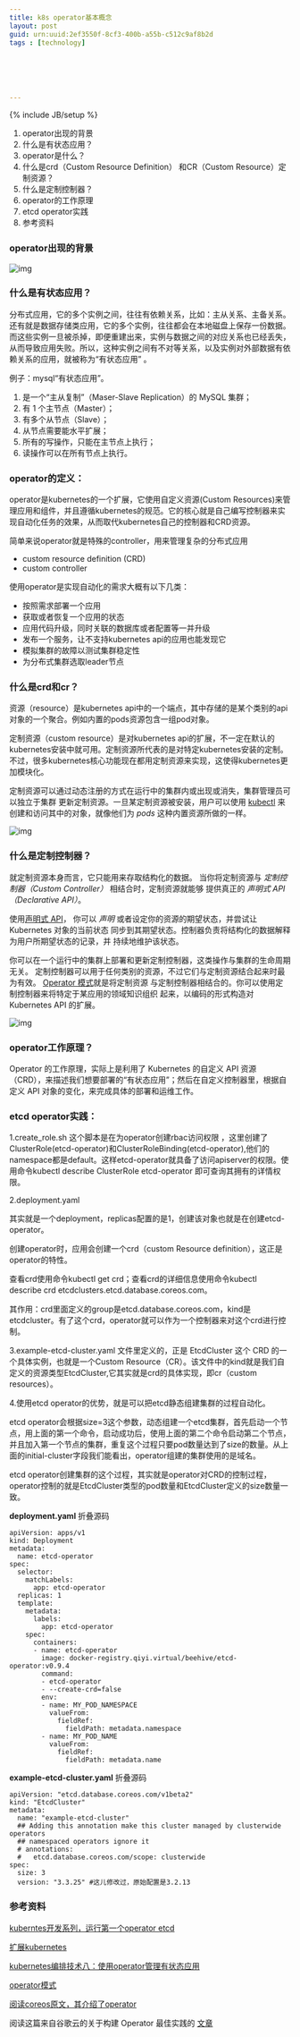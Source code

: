 ```yaml
---
title: k8s operator基本概念
layout: post
guid: urn:uuid:2ef3550f-8cf3-400b-a55b-c512c9af8b2d
tags : [technology]






---
```


{% include JB/setup %}

1. operator出现的背景
2. 什么是有状态应用？
3. operator是什么？
4. 什么是crd（Custom Resource Definition） 和CR（Custom Resource）定制资源？
5. 什么是定制控制器？
6. operator的工作原理
7. etcd operator实践
8. 参考资料

### operator出现的背景

![img](/media/files/operator01.png)

### 什么是有状态应用？

分布式应用，它的多个实例之间，往往有依赖关系，比如：主从关系、主备关系。还有就是数据存储类应用，它的多个实例，往往都会在本地磁盘上保存一份数据。而这些实例一旦被杀掉，即便重建出来，实例与数据之间的对应关系也已经丢失，从而导致应用失败。所以，这种实例之间有不对等关系，以及实例对外部数据有依赖关系的应用，就被称为“有状态应用” 。

例子：mysql“有状态应用”。

1. 是一个“主从复制”（Maser-Slave Replication）的 MySQL 集群；
2. 有 1 个主节点（Master）；
3. 有多个从节点（Slave）；
4. 从节点需要能水平扩展；
5. 所有的写操作，只能在主节点上执行；
6. 读操作可以在所有节点上执行。

### operator的定义：

operator是kubernetes的一个扩展，它使用自定义资源(Custom Resources)来管理应用和组件，并且遵循kubernetes的规范。它的核心就是自己编写控制器来实现自动化任务的效果，从而取代kubernetes自己的控制器和CRD资源。

简单来说operator就是特殊的controller，用来管理复杂的分布式应用

-  custom resource definition (CRD)
-  custom controller

使用operator是实现自动化的需求大概有以下几类：

- 按照需求部署一个应用
- 获取或者恢复一个应用的状态
- 应用代码升级，同时关联的数据库或者配置等一并升级
- 发布一个服务，让不支持kubernetes api的应用也能发现它
- 模拟集群的故障以测试集群稳定性
- 为分布式集群选取leader节点

### 什么是crd和cr？

资源（resource）是kubernetes api中的一个端点，其中存储的是某个类别的api对象的一个聚合。例如内置的pods资源包含一组pod对象。

定制资源（custom resource）是对kubernetes api的扩展，不一定在默认的kubernetes安装中就可用。定制资源所代表的是对特定kubernetes安装的定制。不过，很多kubernetes核心功能现在都用定制资源来实现，这使得kubernetes更加模块化。

定制资源可以通过动态注册的方式在运行中的集群内或出现或消失，集群管理员可以独立于集群 更新定制资源。一旦某定制资源被安装，用户可以使用 [kubectl](https://kubernetes.io/zh/docs/reference/kubectl/overview/) 来创建和访问其中的对象，就像他们为 *pods* 这种内置资源所做的一样。

![img](/media/files/operator03.png)

### 什么是定制控制器？

就定制资源本身而言，它只能用来存取结构化的数据。 当你将定制资源与 *定制控制器（Custom Controller）* 相结合时，定制资源就能够 提供真正的 *声明式 API（Declarative API）*。

使用[声明式 API](https://kubernetes.io/zh/docs/concepts/overview/kubernetes-api/)， 你可以 *声明* 或者设定你的资源的期望状态，并尝试让 Kubernetes 对象的当前状态 同步到其期望状态。控制器负责将结构化的数据解释为用户所期望状态的记录，并 持续地维护该状态。

你可以在一个运行中的集群上部署和更新定制控制器，这类操作与集群的生命周期无关。 定制控制器可以用于任何类别的资源，不过它们与定制资源结合起来时最为有效。 [Operator 模式](https://coreos.com/blog/introducing-operators.html)就是将定制资源 与定制控制器相结合的。你可以使用定制控制器来将特定于某应用的领域知识组织 起来，以编码的形式构造对 Kubernetes API 的扩展。

![img](/media/files/operator03.png)

### operator工作原理？

Operator 的工作原理，实际上是利用了 Kubernetes 的自定义 API 资源（CRD），来描述我们想要部署的“有状态应用”；然后在自定义控制器里，根据自定义 API 对象的变化，来完成具体的部署和运维工作。

### etcd operator实践：

1.create_role.sh 这个脚本是在为operator创建rbac访问权限 ，这里创建了ClusterRole(etcd-operator)和ClusterRoleBinding(etcd-operator),他们的namespace都是default。这样etcd-operator就具备了访问apiserver的权限。使用命令kubectl describe ClusterRole etcd-operator 即可查询其拥有的详情权限。

2.deployment.yaml  

其实就是一个deployment，replicas配置的是1，创建该对象也就是在创建etcd-operator。

创建operator时，应用会创建一个crd（custom Resource definition），这正是operator的特性。

查看crd使用命令kubectl get crd；查看crd的详细信息使用命令kubectl describe crd etcdclusters.etcd.database.coreos.com。

其作用：crd里面定义的group是etcd.database.coreos.com，kind是etcdcluster。有了这个crd，operator就可以作为一个控制器来对这个crd进行控制。

3.example-etcd-cluster.yaml 文件里定义的，正是 EtcdCluster 这个 CRD 的一个具体实例，也就是一个Custom Resource（CR）。该文件中的kind就是我们自定义的资源类型EtcdCluster,它其实就是crd的具体实现，即cr（custom resources）。

4.使用etcd operator的优势，就是可以把etcd静态组建集群的过程自动化。

etcd operator会根据size=3这个参数，动态组建一个etcd集群，首先启动一个节点，用上面的第一个命令，启动成功后，使用上面的第二个命令启动第二个节点，并且加入第一个节点的集群，重复这个过程只要pod数量达到了size的数量。从上面的initial-cluster字段我们能看出，operator组建的集群使用的是域名。

etcd operator创建集群的这个过程，其实就是operator对CRD的控制过程，operator控制的就是EtcdCluster类型的pod数量和EtcdCluster定义的size数量一致。

**deployment.yaml** 折叠源码

```
apiVersion: apps/v1
kind: Deployment
metadata:
  name: etcd-operator
spec:
  selector:
    matchLabels:
      app: etcd-operator
  replicas: 1
  template:
    metadata:
      labels:
        app: etcd-operator
    spec:
      containers:
      - name: etcd-operator
        image: docker-registry.qiyi.virtual/beehive/etcd-operator:v0.9.4
        command:
        - etcd-operator
        - --create-crd=false
        env:
        - name: MY_POD_NAMESPACE
          valueFrom:
            fieldRef:
              fieldPath: metadata.namespace
        - name: MY_POD_NAME
          valueFrom:
            fieldRef:
              fieldPath: metadata.name
```

**example-etcd-cluster.yaml** 折叠源码

```
apiVersion: "etcd.database.coreos.com/v1beta2"
kind: "EtcdCluster"
metadata:
  name: "example-etcd-cluster"
  ## Adding this annotation make this cluster managed by clusterwide operators
  ## namespaced operators ignore it
  # annotations:
  #   etcd.database.coreos.com/scope: clusterwide
spec:
  size: 3
  version: "3.3.25" #这儿修改过，原始配置是3.2.13
```

### 参考资料

[kuberntes开发系列，运行第一个operator etcd](https://www.503error.com/2020/kubernete-开发系列-运行第一个operator-etcd/1781.html)

[扩展kubernetes](https://kubernetes.io/zh/docs/concepts/extend-kubernetes/api-extension/custom-resources/)

[kubernetes编排技术八：使用operator管理有状态应用](https://blog.csdn.net/zjj2006/article/details/108338458)

[operator模式](https://kubernetes.io/zh/docs/concepts/extend-kubernetes/operator/)

[阅读coreos原文，其介绍了operator](https://coreos.com/blog/introducing-operators.html)

阅读这篇来自谷歌云的关于构建 Operator 最佳实践的 [文章](https://cloud.google.com/blog/products/containers-kubernetes/best-practices-for-building-kubernetes-operators-and-stateful-apps)